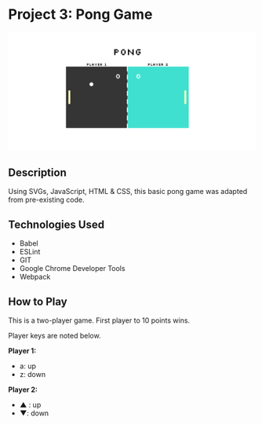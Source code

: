 # Project 3: Pong Game
![Pong Screenshot](/public/pong-game.png?raw=true "Pong Game")

## Description
Using SVGs, JavaScript, HTML & CSS, this basic pong game was adapted from pre-existing code. 

## Technologies Used
- Babel
- ESLint
- GIT
- Google Chrome Developer Tools
- Webpack

## How to Play
This is a two-player game. First player to 10 points wins.

Player keys are noted below.

**Player 1:**
* a: up
* z: down

**Player 2:**
* ▲ : up
* ▼: down

